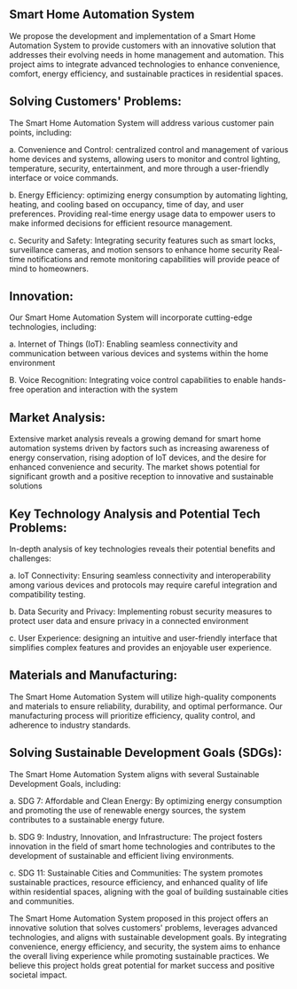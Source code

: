 ##  Smart Home Automation System
   
We propose the development and implementation of a Smart Home Automation System to provide customers with an innovative solution that addresses their evolving needs in home management and automation.
This project aims to integrate advanced technologies to enhance convenience, comfort, energy efficiency, and sustainable practices in residential spaces.

## Solving Customers' Problems:

The Smart Home Automation System will address various customer pain points, including:

a. Convenience and Control: centralized control and management of various home devices and systems, allowing users to monitor and control lighting, temperature, security, entertainment, and more through a user-friendly interface or voice commands.

b. Energy Efficiency: optimizing energy consumption by automating lighting, heating, and cooling based on occupancy, time of day, and user preferences. Providing real-time energy usage data to empower users to make informed decisions for efficient resource management.

c. Security and Safety: Integrating security features such as smart locks, surveillance cameras, and motion sensors to enhance home security Real-time notifications and remote monitoring capabilities will provide peace of mind to homeowners.
## Innovation:
Our Smart Home Automation System will incorporate cutting-edge technologies, including:

a. Internet of Things (IoT): Enabling seamless connectivity and communication between various devices and systems within the home environment

B. Voice Recognition: Integrating voice control capabilities to enable hands-free operation and interaction with the system

## Market Analysis:

Extensive market analysis reveals a growing demand for smart home automation systems driven by factors such as increasing awareness of energy conservation, rising adoption of IoT devices, and the desire for enhanced convenience and security. 
The market shows potential for significant growth and a positive reception to innovative and sustainable solutions

## Key Technology Analysis and Potential Tech Problems:

In-depth analysis of key technologies reveals their potential benefits and challenges:

a. IoT Connectivity: Ensuring seamless connectivity and interoperability among various devices and protocols may require careful integration and compatibility testing.

b. Data Security and Privacy: Implementing robust security measures to protect user data and ensure privacy in a connected environment

c. User Experience: designing an intuitive and user-friendly interface that simplifies complex features and provides an enjoyable user experience.

## Materials and Manufacturing:

The Smart Home Automation System will utilize high-quality components and materials to ensure reliability, durability, and optimal performance. Our manufacturing process will prioritize efficiency, quality control, and adherence to industry standards.

## Solving Sustainable Development Goals (SDGs):

The Smart Home Automation System aligns with several Sustainable Development Goals, including:

a. SDG 7: Affordable and Clean Energy: By optimizing energy consumption and promoting the use of renewable energy sources, the system contributes to a sustainable energy future.

b. SDG 9: Industry, Innovation, and Infrastructure: The project fosters innovation in the field of smart home technologies and contributes to the development of sustainable and efficient living environments.

c. SDG 11: Sustainable Cities and Communities: The system promotes sustainable practices, resource efficiency, and enhanced quality of life within residential spaces, aligning with the goal of building sustainable cities and communities.

The Smart Home Automation System proposed in this project offers an innovative solution that solves customers' problems, leverages advanced technologies, and aligns with sustainable development goals. By integrating convenience, energy efficiency, and security, the system aims to enhance the overall living experience while promoting sustainable practices. We believe this project holds great potential for market success and positive societal impact.
